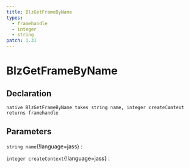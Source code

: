 ```yaml
---
title: BlzGetFrameByName
types:
  - framehandle
  - integer
  - string
patch: 1.31
---
```


# BlzGetFrameByName

## Declaration

```jass
native BlzGetFrameByName takes string name, integer createContext returns framehandle
```

## Parameters
`string name`{!language=jass}
: 

`integer createContext`{!language=jass}
: 

